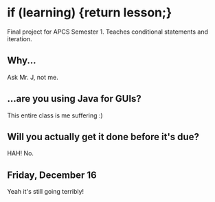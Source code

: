 # if (learning) {return lesson;}
Final project for APCS Semester 1. Teaches conditional statements and iteration.

## Why...
Ask Mr. J, not me.

## ...are you using Java for GUIs?
This entire class is me suffering :)

## Will you actually get it done before it's due?
HAH! No.

## Friday, December 16
Yeah it's still going terribly!
